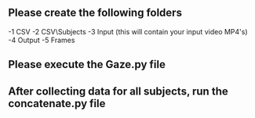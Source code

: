 ## Please create the following folders
-1 CSV
-2 CSV\Subjects
-3 Input (this will contain your input video MP4's)
-4 Output
-5 Frames

## Please execute the Gaze.py file

## After collecting data for all subjects, run the concatenate.py file

